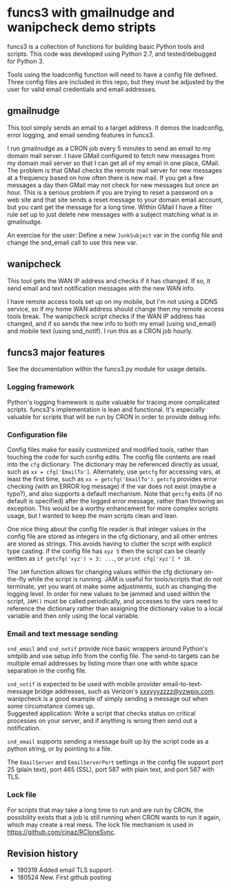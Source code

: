 # funcs3 with gmailnudge and wanipcheck demo stripts

funcs3 is a collection of functions for building basic Python tools and scripts.  This code was developed using Python 2.7, and tested/debugged for Python 3.

Tools using the loadconfig function will need to have a config file defined.  Three config files are included in this repo, 
but they must be adjusted by the user for valid email credentials and email addresses.


## gmailnudge
This tool simply sends an email to a target address.  It demos the loadconfig, error logging, and email sending features in funcs3.

I run gmailnudge as a CRON job every 5 minutes to send an email to my domain mail server.  I have GMail configured to fetch new
messages from my domain mail server so that I can get all of my email in one place, GMail.  The problem is that GMail checks the
remote mail server for new messages at a frequency based on how often there is new mail.  If you get a few messages a day then GMail
may not check for new messages but once an hour.  This is a serious problem if you are trying to reset a password on a web site and 
that site sends a reset message to your domain email account, but you cant get the message for a long time.  Within GMail I have a
filter rule set up to just delete new messages with a subject matching what is in gmailnudge.  

An exercise for the user:  Define a new `JunkSubject` var in the config file and change the snd_email call to use this new var.


## wanipcheck
This tool gets the WAN IP address and checks if it has changed.  If so, it send email and text notification messages with the new 
WAN info.

I have remote access tools set up on my mobile, but I'm not using a DDNS service, so if my home WAN address should change then my
remote access tools break.  The wanipcheck script checks if the WAN IP address has changed, and if so sends the new info to both my 
email (using snd_email) and mobile text (using snd_notif). I run this as a CRON job hourly.


## funcs3 major features

See the documentation within the funcs3.py module for usage details.

### Logging framework
Python's logging framework is quite valuable for tracing more complicated scripts.  funcs3's implementation is lean and functional.  It's 
especially valuable for scripts that will be run by CRON in order to provide debug info.


### Configuration file
Config files make for easily customized and modified tools, rather than touching the code for such config edits.  The config file 
contents are read into the `cfg` dictionary.  The dictionary may be referenced directly as usual, such as `xx = cfg['EmailTo']`.  Alternately, use
`getcfg` for accessing vars, at least the first time, such as `xx = getcfg('EmailTo')`.  `getcfg` provides error checking (with an ERROR log message) 
if the var does not exist (maybe a typo?), and also supports a default mechanism.  Note that `getcfg` exits (if no
default is specified) after the logged error message, rather than throwing an exception.  This would be a worthy enhancement for more complex scripts
usage, but I wanted to keep the main scripts clean and lean.

One nice thing about the config file reader is that integer values in the config file are stored as integers in the cfg dictionary, and 
all other entries are stored as strings.  This avoids having to clutter the scrpt with explicit type casting.  If the config file has 
`xyz 5` then the script can be cleanly written as `if getcfg('xyz') > 3: ...`, or `print cfg['xyz'] * 10`.  

The `JAM` function allows for changing values within the cfg dictionary on-the-fly while the script is running.  JAM is useful for 
tools/scripts that do not terminate, yet you want ot make some adjustments, such as changing the logging level.  In order for new values to be 
jammed and used within the script, `JAM()` must be called periodically, and accesses to the vars need to reference the dictionary rather
than assigning the dictionary value to a local variable and then only using the local variable.

### Email and text message sending
`snd_email` and `snd_notif` provide nice basic wrappers around Python's smtplib and use setup info from the config file.  The send-to targets can be multiple
email addresses by listing more than one with white space separation in the config file.  

`snd_notif` is expected to be used with mobile provider 
email-to-text-message bridge addresses, such as Verizon's xxxyyyzzzz@vzwpix.com.  wanipcheck is a good example of simply sending a message
out when some circumstance comes up.  
Suggested application:  Write a script that checks status on critical processes on your server, and if anything
is wrong then send out a notification.

`snd_email` supports sending a message built up by the script code as a python string, or by pointing to a file.  

The `EmailServer` and `EmailServerPort` settings in the config file support port 25 (plain text), port 465 (SSL), port 587 with plain text, and port 587 with TLS.

### Lock file
For scripts that may take a long time to run and are run by CRON, the possibility exists that a job is still running when CRON wants to 
run it again, which may create a real mess.  The lock file mechanism is used in https://github.com/cjnaz/RCloneSync.  


## Revision history

- 190319  Added email TLS support.  
- 180524  New.  First github posting

